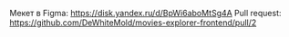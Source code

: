 Мекет в Figma: https://disk.yandex.ru/d/BpWi6aboMtSg4A
Pull request: https://github.com/DeWhiteMold/movies-explorer-frontend/pull/2